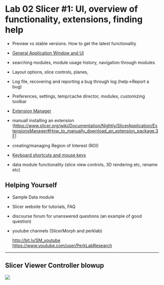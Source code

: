 # Lab 02 Slicer #1: UI, overview of functionality, extensions, finding help 
* Preview vs stable versions. How to get the latest functionality 
* [General Application Window and UI](https://www.slicer.org/wiki/Documentation/Nightly/SlicerApplication/MainApplicationGUI)

* searching modules, module usage history, navigation through modules
* Layout options, slice controls, planes, 
* Log file, recovering and reporting a bug through log (help->Report a bug)
* Preferences, settings, temp/cache director, modules, customizing toolbar

* [Extension Manager](https://www.slicer.org/wiki/Documentation/Nightly/SlicerApplication/ExtensionsManager)
* manuall installing an extension (https://www.slicer.org/wiki/Documentation/Nightly/SlicerApplication/ExtensionsManager#How_to_manually_download_an_extension_package.3F) 
* creating/managing Region of Interest (ROI)
* [Keyboard shortcuts and mouse keys](https://www.slicer.org/wiki/Documentation/Nightly/SlicerApplication/MouseandKeyboardShortcuts)
* data module functionality (slice view controls, 3D rendering etc, rename etc)

## Helping Yourself
* Sample Data module
* Slicer website for tutorials, FAQ
* discourse forum for unanswered questions (an example of good question) 

* youtube channels (SlicerMorph and perklab)

   http://bit.ly/SM_youtube  
   https://www.youtube.com/user/PerkLabResearch  

---
## Slicer Viewer Controller blowup
<img src="https://www.slicer.org/w/images/archive/f/fc/20160513140321%21SliceViewerController-4.1.png">
